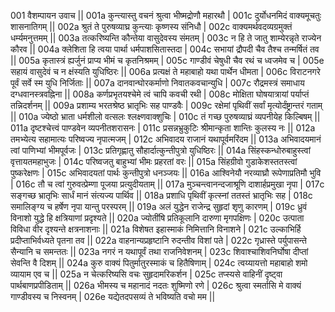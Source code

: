 001  	वैशम्पायन उवाच ||
001a	कुन्त्यास्तु वचनं श्रुत्वा भीष्मद्रोणौ महारथौ |
001c	दुर्योधनमिदं वाक्यमूचतुः शासनातिगम्  ||
002a	श्रुतं ते पुरुषव्याघ्र कुन्त्याः कृष्णस्य संनिधौ |
002c	वाक्यमर्थवदव्यग्रमुक्तं धर्म्यमनुत्तमम् ||
003a	तत्करिष्यन्ति कौन्तेया वासुदेवस्य संमतम् |
003c	न हि ते जातु शाम्येरन्नृते राज्येन कौरव ||
004a	क्लेशिता हि त्वया पार्था धर्मपाशसितास्तदा |
004c	सभायां द्रौपदी चैव तैश्च तन्मर्षितं तव ||
005a	कृतास्त्रं ह्यर्जुनं प्राप्य भीमं च कृतनिश्रमम् |
005c	गाण्डीवं चेषुधी चैव रथं च ध्वजमेव च |
005e 	सहायं वासुदेवं च न क्षंस्यति युधिष्ठिरः ||
006a	प्रत्यक्षं ते महाबाहो यथा पार्थेन धीमता |
006c	विराटनगरे पूर्वं सर्वे स्म युधि निर्जिताः ||
007a	दानवान्घोरकर्माणो निवातकवचान्युधि |
007c	रौद्रमस्त्रं समाधाय दग्धवानस्त्रवह्निना ||
008a	कर्णप्रभृतयश्चेमे त्वं चापि कवची रथी |
008c	मोक्षिता घोषयात्रायां पर्याप्तं तन्निदर्शनम् ||
009a	प्रशाम्य भरतश्रेष्ठ भ्रातृभिः सह पाण्डवैः |
009c	रक्षेमां पृथिवीं सर्वां मृत्योर्दंष्ट्रान्तरं गताम् ||
010a	ज्येष्ठो भ्राता धर्मशीलो वत्सलः श्लक्ष्णवाक्शुचिः |
010c	तं गच्छ पुरुषव्याघ्रं व्यपनीयेह किल्बिषम् ||
011a	दृष्टश्चेत्त्वं पाण्डवेन व्यपनीतशरासनः |
011c	प्रसन्नभ्रुकुटिः श्रीमान्कृता शान्तिः कुलस्य नः ||
012a	तमभ्येत्य सहामात्यः परिष्वज्य नृपात्मजम् |
012c	अभिवादय राजानं यथापूर्वमरिंदम ||
013a	अभिवादयमानं त्वां पाणिभ्यां भीमपूर्वजः |
013c	प्रतिगृह्णातु सौहार्दात्कुन्तीपुत्रो युधिष्ठिरः ||
014a	सिंहस्कन्धोरुबाहुस्त्वां वृत्तायतमहाभुजः |
014c	परिष्वजतु बाहुभ्यां भीमः प्रहरतां वरः ||
015a	सिंहग्रीवो गुडाकेशस्ततस्त्वां पुष्करेक्षणः |
015c	अभिवादयतां पार्थः कुन्तीपुत्रो धनञ्जयः ||
016a	आश्विनेयौ नरव्याघ्रौ रूपेणाप्रतिमौ भुवि |
016c	तौ च त्वां गुरुवत्प्रेम्णा पूजया प्रत्युदीयताम् ||
017a	मुञ्चन्त्वानन्दजाश्रूणि दाशार्हप्रमुखा नृपा |
017c	सङ्गच्छ भ्रातृभिः सार्धं मानं संत्यज्य पार्थिव || 
018a	प्रशाधि पृथिवीं कृत्स्नां ततस्तं भ्रातृभिः सह |
018c	समालिङ्ग्य च हर्षेण नृपा यान्तु परस्परम् ||
019a	अलं युद्धेन राजेन्द्र सुहृदां शृणु कारणम् |
019c	ध्रुवं विनाशो युद्धे हि क्षत्रियाणां प्रदृश्यते ||
020a	ज्योतींषि प्रतिकूलानि दारुणा मृगपक्षिणः |
020c	उत्पाता विविधा वीर दृश्यन्ते क्षत्रनाशनाः ||
021a	विशेषत इहास्माकं निमित्तानि विनाशने |
021c	उल्काभिर्हि प्रदीप्ताभिर्वध्यते पृतना तव ||
022a	वाहनान्यप्रहृष्टानि रुदन्तीव विशां पते |
022c	गृध्रास्ते पर्युपासन्ते सैन्यानि च समन्ततः ||
023a	नगरं न यथापूर्वं तथा राजनिवेशनम् |
023c	शिवाश्चाशिवनिर्घोषा दीप्तां सेवन्ति वै दिशम् ||
024a	कुरु वाक्यं पितुर्मातुरस्माकं च हितैषिणाम् |
024c	त्वय्यायत्तो महाबाहो शमो व्यायाम एव च ||
025a	न चेत्करिष्यसि वचः सुहृदामरिकर्शन |
025c	तप्स्यसे वाहिनीं दृष्ट्वा पार्थबाणप्रपीडिताम् ||
026a	भीमस्य च महानादं नदतः शुष्मिणो रणे |
026c	श्रुत्वा स्मर्तासि मे वाक्यं गाण्डीवस्य च निस्वनम् |
026e 	यद्येतदपसव्यं ते भविष्यति वचो मम ||
